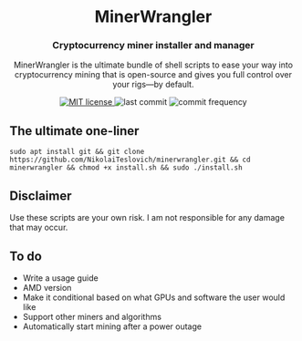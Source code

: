 <h1 align="center">
  MinerWrangler
</h1>

<h3 align="center">
  Cryptocurrency miner installer and manager
</h3>

<p align="center">
  MinerWrangler is the ultimate bundle of shell scripts to ease your way into cryptocurrency mining that is open-source and gives you full control over your rigs—by default.
</p>

<p align="center">
  <a href="https://github.com/NikolaiTeslovich/minerwrangler/blob/main/LICENSE">
    <img alt="MIT license" src="https://img.shields.io/github/license/NikolaiTeslovich/minerwrangler">
  </a>
  <img alt="last commit" src=https://img.shields.io/github/last-commit/NikolaiTeslovich/minerwrangler>
  <img alt="commit frequency" scr=https://img.shields.io/github/commit-activity/w/NikolaiTeslovich/minerwrangler>
</p>

## The ultimate one-liner
```
sudo apt install git && git clone https://github.com/NikolaiTeslovich/minerwrangler.git && cd minerwrangler && chmod +x install.sh && sudo ./install.sh
```

## Disclaimer
Use these scripts are your own risk. I am not responsible for any damage that may occur.

## To do
* Write a usage guide
* AMD version
* Make it conditional based on what GPUs and software the user would like
* Support other miners and algorithms
* Automatically start mining after a power outage
